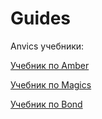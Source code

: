 # Guides
Anvics учебники:

[Учебник по Amber](Amber.md)


[Учебник по Magics](Magics.md)


[Учебник по Bond](Bond.md)
